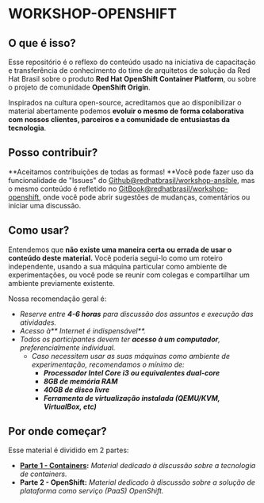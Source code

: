 # WORKSHOP-OPENSHIFT

## O que é isso?

Esse repositório é o reflexo do conteúdo usado na iniciativa de capacitação e transferência de conhecimento do time de arquitetos de solução da Red Hat Brasil sobre o produto **Red Hat OpenShift Container Platform**, ou sobre o projeto de comunidade **OpenShift Origin**.

Inspirados na cultura open-source, acreditamos que ao disponibilizar o material abertamente podemos **evoluir o mesmo de forma colaborativa com nossos clientes, parceiros e a comunidade de entusiastas da tecnologia**.

## Posso contribuir?

**Aceitamos contribuições de todas as formas! **Você pode fazer uso da funcionalidade de "Issues" do [Github@redhatbrasil/workshop-ansible](https://github.com/RedHatBrasil/workshop-openshift), mas o mesmo conteúdo é refletido no [GitBook@redhatbrasil/workshop-openshift](https://redhatbrasil.gitbooks.io/workshop-openshift/), onde você pode abrir sugestões de mudanças, comentários ou iniciar uma discussão.

## Como usar?

Entendemos que **não existe uma maneira certa ou errada de usar o conteúdo deste material.** Você poderia segui-lo como um roteiro independente, usando a sua máquina particular como ambiente de experimentações, ou você pode se reunir com colegas e compartilhar um ambiente previamente existente.

Nossa recomendação geral é:

* _Reserve entre **4-6 horas** para discussão dos assuntos e execução das atividades._
* _Acesso à** Internet é indispensável**._
* _Todos os participantes devem ter **acesso à um computador**, preferencialmente individual._
  * _Caso necessitem usar as suas máquinas como ambiente de experimentação, recomendamos o mínimo de:_
    * _**Processador Intel Core i3 ou equivalentes dual-core**_
    * _**8GB de memória RAM**_
    * _**40GB de disco livre**_
    * _**Ferramenta de virtualização instalada \(QEMU/KVM, VirtualBox, etc\)**_

## Por onde começar?

Esse material é dividido em 2 partes:

* [**Parte 1 - Containers**](/parte1/parte-1-containers.html)**:** _Material dedicado à discussão sobre a tecnologia de containers._
* **Parte 2 - OpenShift:** _Material dedicado à discussão sobre a solução de plataforma como serviço \(PaaS\) OpenShift._




